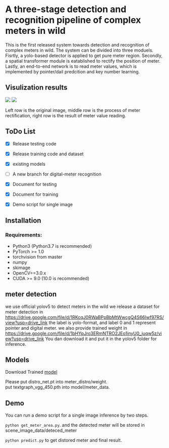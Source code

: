 # A three-stage detection and recognition pipeline of complex meters in wild
This is the first released system towards detection and recognition of complex meters in wild. The system can be divided into three moduels. Fisrtly, a yolo-based detector is applied to get pure meter region. Secondly, a spatial transformer module is eatablished to rectify the position of meter. Lastly, an end-to-end network is to read meter values, which is implemented by pointer/dail predcition and key number learning.    

## Visulization results
![](1.png)
![](2.png)

Left row is the original image, middle row is the process of meter rectification, right row is the result of meter value reading.



## ToDo List

- [x] Release testing code
- [x] Release training code and dataset
- [x] existing models
- [ ] A new branch for digital-meter recognition
- [x] Document for testing
- [x] Document for training
- [x] Demo script for single image


## Installation

### Requirements:
- Python3 (Python3.7 is recommended)
- PyTorch >= 1.0 
- torchvision from master
- numpy
- skimage
- OpenCV==3.0.x
- CUDA >= 9.0 (10.0 is recommended)

## meter detection
we use official yolov5 to detect meters in the wild
we release a dataset for meter detection in https://drive.google.com/file/d/1RKcqJ0RWaBPpBbMtWwcgQ4S66Iwf97RS/view?usp=drive_link the label is yolo-format, and label 0 and 1 represent pointer and digital meter.
we also provide trained weight in https://drive.google.com/file/d/1bHYpJro3ERmNTRO2JEo1inyU0_juqw5z/view?usp=drive_link You dan download it and put it in the yolov5 folder for inference.


## Models
Download Trained [model](https://drive.google.com/drive/folders/1juFFjBz9BlJEuLc_IxFj5RUz0Z_UfO0M?usp=sharing)

Please put distro_net.pt into meter_distro/weight.  
put textgraph_vgg_450.pth into model/meter_data.

## Demo 
You can run a demo script for a single image inference by two steps.

```python get_meter_area.py```. and the detected meter will be stored in scene_image_data/deteced_meter

```python predict.py``` to get distored meter and final result.




